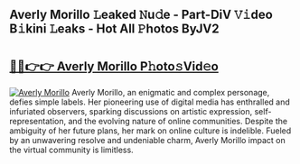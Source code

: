 ## Averly Morillo 𝙻eaked 𝙽u𝚍e - Part-DiV 𝚅𝚒deo B𝚒kini 𝙻eaks - Hot All 𝙿hotos ByJV2

# <h2><a href="http://ld0puz.urlbe.top/?page=Averly+Morillo">🔗🔗👉👉 Averly Morillo P𝚑oto𝚜Vid𝚎o</a></h2>

[![Averly Morillo](https://i.imgur.com/eBuTRDB.gif)](http://ld0puz.urlbe.top/?page=Averly+Morillo)
Averly Morillo, an enigmatic and complex personage, defies simple labels. Her pioneering use of digital media has enthralled and infuriated observers, sparking discussions on artistic expression, self-representation, and the evolving nature of online communities. Despite the ambiguity of her future plans, her mark on online culture is indelible. Fueled by an unwavering resolve and undeniable charm, Averly Morillo impact on the virtual community is limitless.
